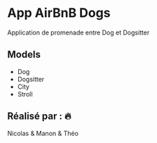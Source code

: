# App AirBnB Dogs
Application de promenade entre Dog et Dogsitter

## Models
- Dog
- Dogsitter
- City
- Stroll

## Réalisé par : :fire:
Nicolas & Manon & Théo


